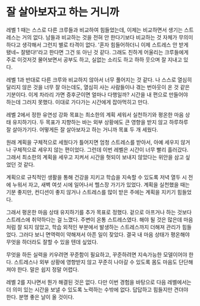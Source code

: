 # 잘 살아보자고 하는 거니까
레벨 1 때는 스스로 다른 크루들과 비교하여 힘들었는데, 이제는 비교하면서 생기는 스트레스는 거의 없다. 남들과 비교하는 것을 전혀 안 한다기보다 비교하는 것 자체가 무의미하다고 생각해서 그런지 별로 타격이 없다. '혼자 힘들어하더니 이제 스트레스 안 받게 됐네~ 잘됐다!'라고 한다면 그건 또 아닌 것 같다. 그래도 친하게 어울리는 크루들에게 주로 이것저것 물어보면서 공부도 하고, 실없는 소리도 하고 하하 웃으며 잘 지내고 있다.

레벨 1과 반대로 다른 크루와 비교하지 않아서 너무 풀어지는 것 같다. 나 스스로 열심히 달리지 않은 것을 너무 잘 아는데도, 열심히 사는 사람들이나 겪는 번아웃이 온 것 같은 기분이다. 이게 차라리 가면 증후군이면 얼마나 다행일까? 시간을 내 편으로 만들어야 하는데 그러지 못했다. 이대로 가다가는 시간에게 잡아먹히고 만다.

레벨 2에서 정한 유연성 강화 목표는 최소한의 계획 세워서 실천하기와 평온한 마음 상태 유지하기다. 두 목표가 지향하는 바는 외부 상황에도 큰 영향을 받지 않고 하루하루 잘 살아가기다. 어떻게든 잘 살아보자고 하는 거니까 목표 두 개 세웠다.

원래 계획을 구체적으로 세웠다가 틀어지면 엄청 스트레스를 받아서, 아예 세우지 않거나 구체적으로 세우지 않는 편이었다. 그런데 이번 레벨은 시간이 너무 빨리 흘러갔다. 그래서 최소한의 계획을 세우고 지켜서 시간을 헛되이 보내지 않았다는 위안을 삼고 싶었던 것 같다.

계획으로 규칙적인 생활을 통해 건강을 지키고 학습을 지속할 수 있도록 저녁 열두 시 전에 누워서 자고, 새벽 여섯 시에 일어나서 헬스장 가기가 있었다. 계획을 실천했을 때는 기분 좋지만, 컨디션이 좋지 않거나 스트레스를 많이 받은 주에는 계획을 지키기 힘들었다.

그래서 평온한 마음 상태 유지하기를 추가 목표로 정했다. 겉으로 아프거나 하는 것보다 스트레스에 취약하다는 걸 느꼈다. 주변이 온통 스트레스였다. 해야 될 것은 많은데 마음처럼 잘 되지 않았고, 학습 외적인 부분에서 발생하는 스트레스까지 더해져 관리가 힘들었다. 그러다 보니 면역력이 약해져서 아픈 일이 잦았다. 결국 내 마음 상태가 평온해야 무엇을 하더라도 잘할 수 있을 텐데 싶었다.

무엇을 하든 실력을 키우려면 꾸준함이 필요하고, 꾸준하려면 지속가능한 모델이어야 한다. 스트레스나 외부 상황에 영향받지 않고 꾸준히 나아갈 수 있도록 몸도 마음도 단단해져야 한다. 말은 쉽지 정말 어렵다.

레벨 2를 지나면서 뭔가 해결된 것은 없다. 다만 이번 경험을 바탕으로 다음 레벨에서는 더 의미 있는 시간을 보낼 수 있도록 노력하는 수밖에 없다. 답답하고 힘들지만 견뎌야 한다. 분명 좋은 날이 올 것이다.
